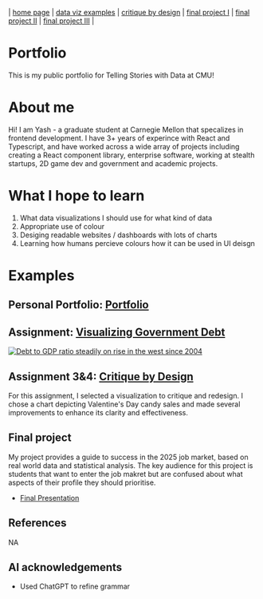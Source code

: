 | [home page](https://inferno080.github.io/ykale-dataviz-portfolio/) | [data viz examples](dataviz-examples) | [critique by design](critique-by-design) | [final project I](final-project-part-one) | [final project II](final-project-part-two) | [final project III](final-project-part-three) |

# Portfolio
This is my public portfolio for Telling Stories with Data at CMU!

# About me
Hi! I am Yash - a graduate student at Carnegie Mellon that specalizes in frontend development. I have 3+ years of experince with React and Typescript, and have worked across a wide array of projects including creating a React component library, enterprise software, working at stealth startups, 2D game dev and government and academic projects.

# What I hope to learn

1. What data visualizations I should use for what kind of data
2. Appropriate use of colour
3. Desiging readable websites / dashboards with lots of charts
4. Learning how humans percieve colours how it can be used in UI deisgn

# Examples

## Personal Portfolio: [Portfolio](https://inferno080.github.io)

## Assignment: [Visualizing Government Debt](https://public.tableau.com/javascripts/api/viz_v1.js)
<div class='tableauPlaceholder' id='viz1738006430061' style='position: relative'><noscript><a href='#'><img alt='Debt to GDP ratio steadily on rise in the west since 2004 ' src='https:&#47;&#47;public.tableau.com&#47;static&#47;images&#47;DP&#47;DPWTKYQBK&#47;1_rss.png' style='border: none' /></a></noscript><object class='tableauViz'  style='display:none;'><param name='host_url' value='https%3A%2F%2Fpublic.tableau.com%2F' /> <param name='embed_code_version' value='3' /> <param name='path' value='shared&#47;DPWTKYQBK' /> <param name='toolbar' value='yes' /><param name='static_image' value='https:&#47;&#47;public.tableau.com&#47;static&#47;images&#47;DP&#47;DPWTKYQBK&#47;1.png' /> <param name='animate_transition' value='yes' /><param name='display_static_image' value='yes' /><param name='display_spinner' value='yes' /><param name='display_overlay' value='yes' /><param name='display_count' value='yes' /><param name='language' value='en-GB' /></object></div>                
<script type='text/javascript'>                    
  var divElement = document.getElementById('viz1738006430061');                   
  var vizElement = divElement.getElementsByTagName('object')[0];                    
  vizElement.style.width='100%';vizElement.style.height=(divElement.offsetWidth*0.75)+'px';                    
  var scriptElement = document.createElement('script');                    
  scriptElement.src = 'https://public.tableau.com/javascripts/api/viz_v1.js';                    
  vizElement.parentNode.insertBefore(scriptElement, vizElement);                
</script>


## Assignment 3&4: [Critique by Design](critique-by-design)
For this assignment, I selected a visualization to critique and redesign. I chose a chart depicting Valentine's Day candy sales and made several improvements to enhance its clarity and effectiveness.

## Final project
My project provides a guide to success in the 2025 job market, based on real world data and statistical analysis. The key audience for this project is students that want to enter the job makret but are confused about what aspects of their profile they should prioritise.
- [Final Presentation](final-project-part-three)

## References
NA

## AI acknowledgements
- Used ChatGPT to refine grammar
